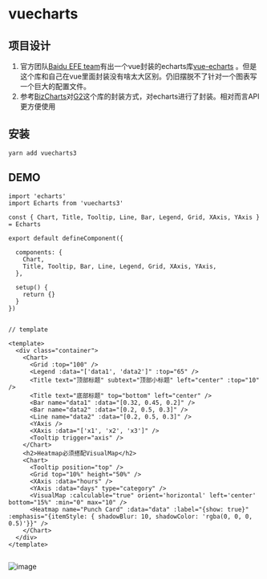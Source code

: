 # vuecharts

## 项目设计
1. 官方团队[Baidu EFE team](https://github.com/ecomfe)有出一个vue封装的echarts库[vue-echarts](https://github.com/ecomfe/vue-echarts) 。但是这个库和自己在vue里面封装没有啥太大区别。仍旧摆脱不了针对一个图表写一个巨大的配置文件。
2. 参考[BizCharts](https://github.com/alibaba/BizCharts)对[G2](https://github.com/antvis/G2)这个库的封装方式，对echarts进行了封装。相对而言API更方便使用


## 安装
```
yarn add vuecharts3
```

## DEMO
```
import 'echarts'
import Echarts from 'vuecharts3'

const { Chart, Title, Tooltip, Line, Bar, Legend, Grid, XAxis, YAxis } = Echarts

export default defineComponent({

  components: {
    Chart,
    Title, Tooltip, Bar, Line, Legend, Grid, XAxis, YAxis,
  },

  setup() {
    return {}
  }
})


// template

<template>
  <div class="container">
    <Chart>
      <Grid :top="100" />
      <Legend :data="['data1', 'data2']" :top="65" />
      <Title text="顶部标题" subtext="顶部小标题" left="center" :top="10" />
      <Title text="底部标题" top="bottom" left="center" />
      <Bar name="data1" :data="[0.32, 0.45, 0.2]" />
      <Bar name="data2" :data="[0.2, 0.5, 0.3]" />
      <Line name="data2" :data="[0.2, 0.5, 0.3]" />
      <YAxis />
      <XAxis :data="['x1', 'x2', 'x3']" />
      <Tooltip trigger="axis" />
    </Chart>
    <h2>Heatmap必须搭配VisualMap</h2>
    <Chart>
      <Tooltip position="top" />
      <Grid top="10%" height="50%" />
      <XAxis :data="hours" />
      <YAxis :data="days" type="category" />
      <VisualMap :calculable="true" orient='horizontal' left='center' bottom="15%" :min="0" max="10" />
      <Heatmap name="Punch Card" :data="data" :label="{show: true}" :emphasis="{itemStyle: { shadowBlur: 10, shadowColor: 'rgba(0, 0, 0, 0.5)'}}" />
    </Chart>
  </div>
</template>


```

![image](https://user-images.githubusercontent.com/1826685/174950158-e5f8258d-b0b9-4c39-be90-7eefbb7667f0.png)




